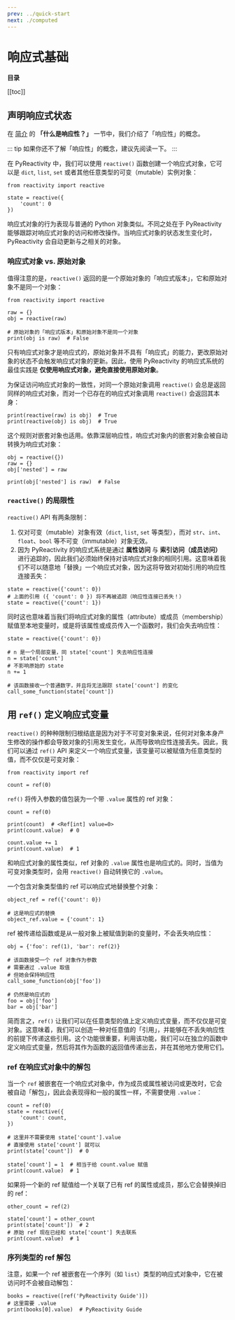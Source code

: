 ```yaml
---
prev: ../quick-start
next: ./computed
---
```


# 响应式基础

**目录**

[[toc]]

## 声明响应式状态

在 [简介](../introduction.md) 的 **「什么是响应性？」** 一节中，我们介绍了「响应性」的概念。

::: tip
如果你还不了解「响应性」的概念，建议先阅读一下。
:::

在 PyReactivity 中，我们可以使用 `reactive()` 函数创建一个响应式对象，它可以是 `dict`, `list`, `set` 或者其他任意类型的可变（mutable）实例对象：

```python:no-line-numbers
from reactivity import reactive

state = reactive({
    'count': 0
})
```

响应式对象的行为表现与普通的 Python 对象类似。不同之处在于 PyReactivity 能够跟踪对响应式对象的访问和修改操作。当响应式对象的状态发生变化时，PyReactivity 会自动更新与之相关的对象。

### 响应式对象 vs. 原始对象

值得注意的是，`reactive()` 返回的是一个原始对象的「响应式版本」，它和原始对象不是同一个对象：

```python:no-line-numbers
from reactivity import reactive

raw = {}
obj = reactive(raw)

# 原始对象的「响应式版本」和原始对象不是同一个对象
print(obj is raw)  # False
```

只有响应式对象才是响应式的，原始对象并不具有「响应式」的能力，更改原始对象的状态不会触发响应式对象的更新。因此，使用 PyReactivity 的响应式系统的最佳实践是 **仅使用响应式对象，避免直接使用原始对象**。

为保证访问响应式对象的一致性，对同一个原始对象调用 `reactive()` 会总是返回同样的响应式对象，而对一个已存在的响应式对象调用 `reactive()` 会返回其本身：

```python:no-line-numbers
print(reactive(raw) is obj)  # True
print(reactive(obj) is obj)  # True
```

这个规则对嵌套对象也适用。依靠深层响应性，响应式对象内的嵌套对象会被自动转换为响应式对象：

```python:no-line-numbers
obj = reactive({})
raw = {}
obj['nested'] = raw

print(obj['nested'] is raw)  # False
```

### `reactive()` 的局限性

`reactive()` API 有两条限制：

1. 仅对可变（mutable）对象有效（`dict`, `list`, `set` 等类型），而对 `str`、`int`、`float`、`bool` 等不可变（immutable）对象无效。
1. 因为 PyReactivity 的响应式系统是通过 **属性访问** 与 **索引访问（成员访问）** 进行追踪的，因此我们必须始终保持对该响应式对象的相同引用。这意味着我们不可以随意地「替换」一个响应式对象，因为这将导致对初始引用的响应性连接丢失：

```python:no-line-numbers
state = reactive({'count': 0})
# 上面的引用 ({ 'count': 0 }) 将不再被追踪（响应性连接已丢失！）
state = reactive({'count': 1})
```

同时这也意味着当我们将响应式对象的属性（attribute）或成员（membership）赋值至本地变量时，或是将该属性或成员传入一个函数时，我们会失去响应性：

```python:no-line-numbers
state = reactive({'count': 0})

# n 是一个局部变量，同 state['count'] 失去响应性连接
n = state['count']
# 不影响原始的 state
n += 1

# 该函数接收一个普通数字，并且将无法跟踪 state['count'] 的变化
call_some_function(state['count'])
```

## 用 `ref()` 定义响应式变量

`reactive()` 的种种限制归根结底是因为对于不可变对象来说，任何对对象本身产生修改的操作都会导致对象的引用发生变化，从而导致响应性连接丢失。因此，我们可以通过 `ref()` API 来定义一个响应式变量，该变量可以被赋值为任意类型的值，而不仅仅是可变对象：

```python:no-line-numbers
from reactivity import ref

count = ref(0)
```

`ref()` 将传入参数的值包装为一个带 `.value` 属性的 ref 对象：

```python:no-line-numbers
count = ref(0)

print(count)  # <Ref[int] value=0>
print(count.value)  # 0

count.value += 1
print(count.value)  # 1
```

和响应式对象的属性类似，ref 对象的 `.value` 属性也是响应式的。同时，当值为可变对象类型时，会用 `reactive()` 自动转换它的 `.value`。

一个包含对象类型值的 ref 可以响应式地替换整个对象：

```python:no-line-numbers
object_ref = ref({'count': 0})

# 这是响应式的替换
object_ref.value = {'count': 1}
```

ref 被传递给函数或是从一般对象上被赋值到新的变量时，不会丢失响应性：

```python:no-line-numbers
obj = {'foo': ref(1), 'bar': ref(2)}

# 该函数接受一个 ref 对象作为参数
# 需要通过 .value 取值
# 但她会保持响应性
call_some_function(obj['foo'])

# 仍然是响应式的
foo = obj['foo']
bar = obj['bar']
```

简而言之，`ref()` 让我们可以在任意类型的值上定义响应式变量，而不仅仅是可变对象。这意味着，我们可以创造一种对任意值的「引用」，并能够在不丢失响应性的前提下传递这些引用。这个功能很重要，利用该功能，我们可以在独立的函数中定义响应式变量，然后将其作为函数的返回值传递出去，并在其他地方使用它们。

### ref 在响应式对象中的解包

当一个 `ref` 被嵌套在一个响应式对象中，作为成员或属性被访问或更改时，它会被自动「解包」，因此会表现得和一般的属性一样，不需要使用 `.value`：

```python:no-line-numbers
count = ref(0)
state = reactive({
    'count': count,
})

# 这里并不需要使用 state['count'].value
# 直接使用 state['count'] 就可以
print(state['count'])  # 0

state['count'] = 1  # 相当于给 count.value 赋值
print(count.value)  # 1
```

如果将一个新的 ref 赋值给一个关联了已有 ref 的属性或成员，那么它会替换掉旧的 ref：

```python:no-line-numbers
other_count = ref(2)

state['count'] = other_count
print(state['count'])  # 2
# 原始 ref 现在已经和 state['count'] 失去联系
print(count.value)  # 1
```

### 序列类型的 ref 解包

注意，如果一个 ref 被嵌套在一个序列（如 `list`）类型的响应式对象中，它在被访问时不会被自动解包：

```python:no-line-numbers
books = reactive([ref('PyReactivity Guide')])
# 这里需要 .value
print(books[0].value)  # PyReactivity Guide
```
